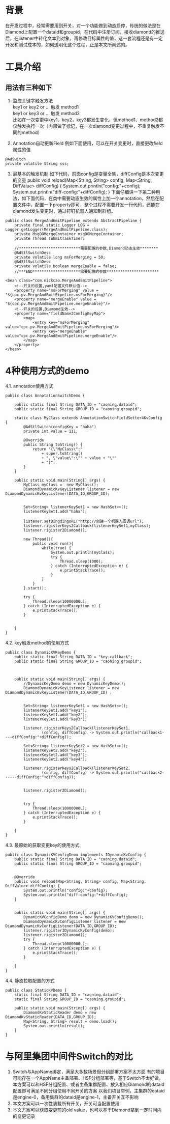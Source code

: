 # 背景

在开发过程中，经常需要用到开关，对一个功能做到动态启停，传统的做法是在Diamond上配置一个dataid和groupid，在代码中注册订阅，接收diamond的推送后，在listener中转化文本到对象，再修改目标属性的值，这一套流程还是有一定开发和测试成本的，如何透明化这个过程，正是本文所阐述的。

# 工具介绍
## 用法有三种如下
1. 监控关键字触发方法  
 key1 or key2 or ... 触发 method1  
 key1 or key3 or ... 触发 method2  
 比如在一次变更中key1、key2，key3都发生变化，但method1、method2都仅触发执行一次（内部做了标记，在一次diamond变更过程中，不重复触发不同的method）

2. Annotation自动更新Field
例如下面使用，可以在开关变更时，直接更改field属性的值
```
@AdSwitch
private volatile String sss;
```
3. 最基本的触发机制
如下代码，前面config是变量全集，diffConfig是本次变更的变量
   public void reload(Map<String, String> config, Map<String, DiffValue> diffConfig) {
        System.out.println("config:"+config);
        System.out.println("diff-config:"+diffConfig);
    }
下面仔细讲一下第二种用法，如下面代码，在类中需要动态生效的属性上加一个annotation，然后在配置文件中，配置一下property即可，整个过程不需要开发一行代码，还能在diamond发生变更时，通过钉钉机器人通知到群组。

```
public class MergeAndEmitPipeline extends AbstractPipeline {
    private final static Logger LOG = Logger.getLogger(MergeAndEmitPipeline.class);
    private MsgDOMergeContainer msgDOMergeContainer;
    private Thread submitTaskTimer;

    //***************************需要配置的参数,Diamond动态生效********
    @AdStlSwitchDesc
    private volatile long msForMerging = 50;
    @AdStlSwitchDesc
    private volatile boolean mergeEnable = false;
    //***END*********************需要配置的参数***********************
```
```
<bean class="com.nickcao.MergeAndEmitPipeline">
    <!--开关的设置,yaml配置文件默认值-->
    <property name="msForMerging" value = "${cpc.pv.MergeAndEmitPipeline.msForMerging}"/>
    <property name="mergeEnable" value = "${cpc.pv.MergeAndEmitPipeline.mergeEnable}"/>
    <!--开关的设置,Diamond生效-->
    <property name="fieldName2ConfigKeyMap">
        <map>
            <entry key="msForMerging" value="cpc.pv.MergeAndEmitPipeline.msForMerging"/>
            <entry key="mergeEnable" value="cpc.pv.MergeAndEmitPipeline.mergeEnable"/>
        </map>
    </property>
</bean>
```

# 4种使用方式的demo
4.1. annotation使用方式
```
public class AnnotationSwitchDemo {

    public static final String DATA_ID = "caoning.dataid";
    public static final String GROUP_ID = "caoning.groupid";

    static class MyClass extends AnnotationSwitchFieldSetter4KvConfig {
        @AdStlSwitch(configKey = "haha")
        private int value = 111;

        @Override
        public String toString() {
            return "{\"MyClass\":"
                + super.toString()
                + ", \"value\":\"" + value + "\""
                + "}";
        }
    }

    public static void main(String[] args) {
        MyClass myClass =  new MyClass();
        DiamondDynamicKvKeyListener listener = new DiamondDynamicKvKeyListener(DATA_ID,GROUP_ID);


        Set<String> listenerKeySet1 = new HashSet<>();
        listenerKeySet1.add("haha");

        listener.setDingdingURL("http://创建一个机器人回调url");
        listener.rigisterKeys2Callback(listenerKeySet1,myClass);
        listener.rigister2Diamond();

        new Thread(){
            public void run(){
                while(true) {
                    System.out.println(myClass);
                    try {
                        Thread.sleep(1000);
                    } catch (InterruptedException e) {
                        e.printStackTrace();
                    }
                }
            }
        }.start();

        try {
            Thread.sleep(10000000L);
        } catch (InterruptedException e) {
            e.printStackTrace();
        }


    }
}
```
4.2. key触发method的使用方式
```
public class DynamicKVKeyDemo {
    public static final String DATA_ID = "key-callback";
    public static final String GROUP_ID = "caoning.groupid";



    public static void main(String[] args) {
        //DynamicKeyDemo demo = new DynamicKeyDemo();
        DiamondDynamicKvKeyListener listener = new DiamondDynamicKvKeyListener(DATA_ID,GROUP_ID) ;


        Set<String> listenerKeySet1 = new HashSet<>();
        listenerKeySet1.add("key1");
        listenerKeySet1.add("key2");
        listenerKeySet1.add("key3");

        listener.rigisterKeys2Callback(listenerKeySet1,
                (config, diffConfig) -> System.out.println("callback1----diffConfig:"+diffConfig));

        Set<String> listenerKeySet2 = new HashSet<>();
        listenerKeySet2.add("key2");
        listenerKeySet2.add("key3");
        listenerKeySet2.add("key4");

        listener.rigisterKeys2Callback(listenerKeySet2,
                (config, diffConfig) -> System.out.println("callback2------diffConfig:"+diffConfig));


        listener.rigister2Diamond();


        try {
            Thread.sleep(10000000L);
        } catch (InterruptedException e) {
            e.printStackTrace();
        }

    }
}

```
4.3. 最原始的获取变更key的使用方式
```
public class DynamicKVConfigDemo implements IDynamicKvConfig {
    public static final String DATA_ID = "caoning.dataid";
    public static final String GROUP_ID = "caoning.groupid";


    @Override
    public void reload(Map<String, String> config, Map<String, DiffValue> diffConfig) {
        System.out.println("config:"+config);
        System.out.println("diff-config:"+diffConfig);
    }


    public static void main(String[] args) {
        DynamicKVConfigDemo demo = new DynamicKVConfigDemo();
        DiamondDynamicKvConfigListener listener = new DiamondDynamicKvConfigListener(DATA_ID,GROUP_ID);
        listener.rigisterIDynamicKvConfig(demo);
        listener.rigister2Diamond();
        try {
            Thread.sleep(10000000L);
        } catch (InterruptedException e) {
            e.printStackTrace();
        }

    }
}
```
4.4. 静态拉取配置的方式
```
public class StaticKVDemo {
    static final String DATA_ID = "caoning.dataid";
    static final String GROUP_ID = "caoning.groupid";

    public static void main(String[] args) {
        DiamondKvStaticReader demo = new DiamondKvStaticReader(DATA_ID,GROUP_ID);
        Map<String, String> result = demo.load();
        System.out.println(result);
    }
}
```



# 与阿里集团中间件Switch的对比
1. Switch与AppName绑定，满足大多数场景但分组部署方案不太方面
有的项目可能存在一个AppName主备部署、HSF分组部署等，基于Switch不太好做，本方案可以和HSF分组配置、或者主备集群配置、放入相应Diamond的dataid配置即可满足不同分组使用不同开关的方案
以我们项目举例，主集群的dataid是engine-0，备用集群的dataid是engine-1，主备开关互不影响
2. 本文方案可以一次性装载所有开关，开关可当配置使用
3. 本文方案可以获取变更前的old value，也可以基于Diamond拿到一定时间内的变更记录
